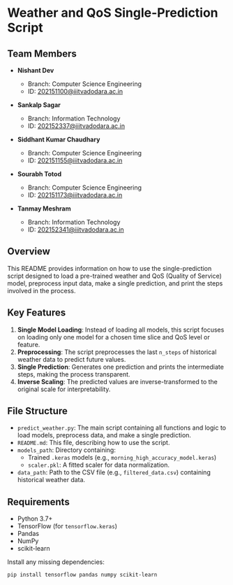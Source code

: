 # Weather and QoS Single-Prediction Script

## Team Members

- **Nishant Dev**  
  - Branch: Computer Science Engineering  
  - ID: 202151100@iiitvadodara.ac.in

- **Sankalp Sagar**  
  - Branch: Information Technology   
  - ID: 202152337@iiitvadodara.ac.in

- **Siddhant Kumar Chaudhary**  
  - Branch: Computer Science Engineering  
  - ID: 202151155@iiitvadodara.ac.in

- **Sourabh Totod**  
  - Branch: Computer Science Engineering  
  - ID: 202151173@iiitvadodara.ac.in

- **Tanmay Meshram**  
  - Branch: Information Technology  
  - ID: 202152341@iiitvadodara.ac.in

## Overview

This README provides information on how to use the single-prediction script designed to load a pre-trained weather and QoS (Quality of Service) model, preprocess input data, make a single prediction, and print the steps involved in the process.

## Key Features

1. **Single Model Loading**: Instead of loading all models, this script focuses on loading only one model for a chosen time slice and QoS level or feature.
2. **Preprocessing**: The script preprocesses the last `n_steps` of historical weather data to predict future values.
3. **Single Prediction**: Generates one prediction and prints the intermediate steps, making the process transparent.
4. **Inverse Scaling**: The predicted values are inverse-transformed to the original scale for interpretability.

## File Structure

- `predict_weather.py`: The main script containing all functions and logic to load models, preprocess data, and make a single prediction.
- `README.md`: This file, describing how to use the script.
- `models_path`: Directory containing:
  - Trained `.keras` models (e.g., `morning_high_accuracy_model.keras`)
  - `scaler.pkl`: A fitted scaler for data normalization.
- `data_path`: Path to the CSV file (e.g., `filtered_data.csv`) containing historical weather data.

## Requirements

- Python 3.7+
- TensorFlow (for `tensorflow.keras`)
- Pandas
- NumPy
- scikit-learn

Install any missing dependencies:
```bash
pip install tensorflow pandas numpy scikit-learn
